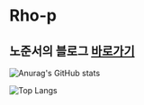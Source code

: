 

# Rho-p
## 노준서의 블로그 [바로가기](https://Rho.github.io/blog/home.html)
![Anurag's GitHub stats](https://github-readme-stats.vercel.app/api?username=Rho-p&show_icons=true&theme=radical)


![Top Langs](https://github-readme-stats.vercel.app/api/top-langs/?username=Rho-p&layout=compact)
<!--
**Rho-p/Rho-p** is a ✨ _special_ ✨ repository because its `README.md` (this file) appears on your GitHub profile.

Here are some ideas to get you started:

- 🔭 I’m currently working on ...
- 🌱 I’m currently learning ...
- 👯 I’m looking to collaborate on ...
- 🤔 I’m looking for help with ...
- 💬 Ask me about ...
- 📫 How to reach me: ...
- 😄 Pronouns: ...
- ⚡ Fun fact: ...
-->
